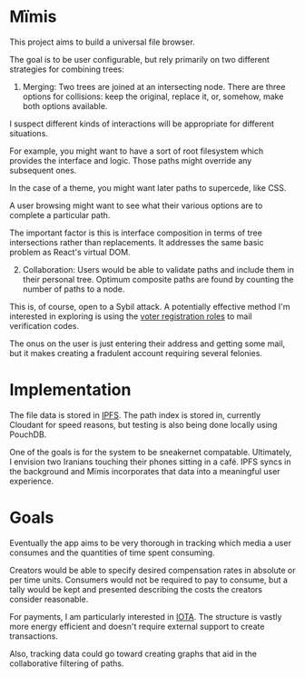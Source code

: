 # Μïmis

This project aims to build a universal file browser.

The goal is to be user configurable, but rely primarily on two different strategies for combining trees:

1. Merging: Two trees are joined at an intersecting node. There are three options for collisions: keep the original, replace it, or, somehow, make both options available.

  I suspect different kinds of interactions will be appropriate for different situations.

  For example, you might want to have a sort of root filesystem which provides the interface and logic. Those paths might override any subsequent ones.

  In the case of a theme, you might want later paths to supercede, like CSS.

  A user browsing might want to see what their various options are to complete a particular path.

  The important factor is this is interface composition in terms of tree intersections rather than replacements. It addresses the same basic problem as React's virtual DOM.

2. Collaboration: Users would be able to validate paths and include them in their personal tree. Optimum composite paths are found by counting the number of paths to a node.

  This is, of course, open to a Sybil attack. A potentially effective method I'm interested in exploring is using the [voter registration roles](http://voterlist.electproject.org) to mail verification codes.

  The onus on the user is just entering their address and getting some mail, but it makes creating a fradulent account requiring several felonies.

# Implementation

The file data is stored in [IPFS](//ipfs.io). The path index is stored in, currently Cloudant for speed reasons, but testing is also being done locally using PouchDB.

One of the goals is for the system to be sneakernet compatable. Ultimately, I envision two Iranians touching their phones sitting in a café. IPFS syncs in the background and Μïmis incorporates that data into a meaningful user experience.

# Goals

Eventually the app aims to be very thorough in tracking which media a user consumes and the quantities of time spent consuming.

Creators would be able to specify desired compensation rates in absolute or per time units. Consumers would not be required to pay to consume, but a tally would be kept and presented describing the costs the creators consider reasonable.

For payments, I am particularly interested in [IOTA](//iota.io). The structure is vastly more energy efficient and doesn't require external support to create transactions.

Also, tracking data could go toward creating graphs that aid in the collaborative filtering of paths.